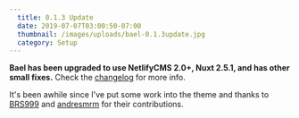 ```yaml
---
  title: 0.1.3 Update
  date: 2019-07-07T03:00:50-07:00
  thumbnail: /images/uploads/bael-0.1.3update.jpg
  category: Setup
---
```

**Bael has been upgraded to use NetlifyCMS 2.0+, Nuxt 2.5.1, and has other small fixes.** Check the [changelog](https://bael-theme.jake101.com/page/changelog) for more info.

It's been awhile since I've put some work into the theme and thanks to [BRS999](https://github.com/BRS999) and [andresmrm](https://github.com/andresmrm) for their contributions.
